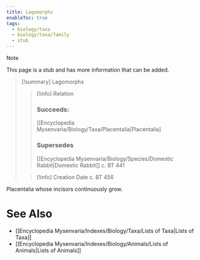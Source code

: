 ```yaml
---
title: Lagomorphs
enableToc: true
tags:
  - biology/taxa
  - biology/taxa/family
  - stub
---
```


> [!note]
> This page is a stub and has more information that can be added.

> [!summary] Lagomorphs
> > [!info] Relation
> > ### Succeeds:
> > [[Encyclopedia Mysenvaria/Biology/Taxa/Placentalia|Placentalia]
> > ### Supersedes 
> > [[Encyclopedia Mysenvaria/Biology/Species/Domestic Rabbit|Domestic Rabbit]] c. BT 441
>
> > [!info] Creation Date
> > c. BT 456

Placentalia whose incisors continuously grow.

# See Also
- [[Encyclopedia Mysenvaria/Indexes/Biology/Taxa/Lists of Taxa|Lists of Taxa]]
- [[Encyclopedia Mysenvaria/Indexes/Biology/Animals/Lists of Animals|Lists of Animals]]
